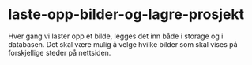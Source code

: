 # laste-opp-bilder-og-lagre-prosjekt
Hver gang vi laster opp et bilde, legges det inn både i storage og i databasen. Det skal være mulig å velge hvilke bilder som skal vises på forskjellige steder på nettsiden.
